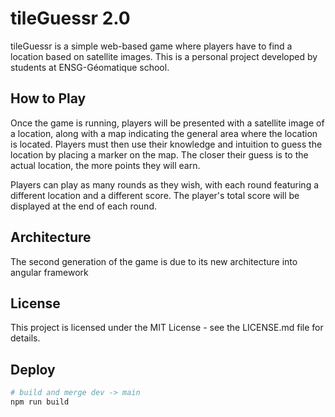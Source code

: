 # tileGuessr 2.0

tileGuessr is a simple web-based game where players have to find a location based on satellite images. This is a personal project developed by students at ENSG-Géomatique school.

## How to Play

Once the game is running, players will be presented with a satellite image of a location, along with a map indicating the general area where the location is located. Players must then use their knowledge and intuition to guess the location by placing a marker on the map. The closer their guess is to the actual location, the more points they will earn.

Players can play as many rounds as they wish, with each round featuring a different location and a different score. The player's total score will be displayed at the end of each round.

## Architecture 

The second generation of the game is due to its new architecture into angular framework

## License

This project is licensed under the MIT License - see the LICENSE.md file for details.

## Deploy

```sh
# build and merge dev -> main
npm run build
```